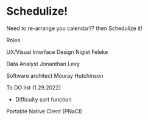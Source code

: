 # Schedulize!
Need to re-arrange you calendar?? then Schedulize it!

Roles 

UX/Visual Interface Design
Nigist Feleke

Data Analyst
Jonanthan Levy

Software architect
Mouray Hutchinson 


To DO list (1.29.2022)
- Difficulty sort function

Portable Native Client (PNaCl)
